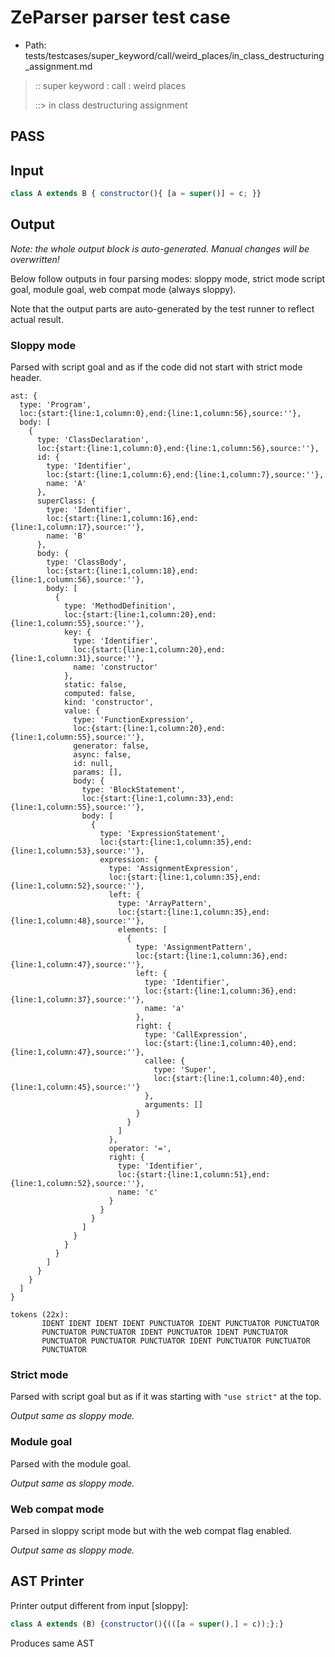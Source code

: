 # ZeParser parser test case

- Path: tests/testcases/super_keyword/call/weird_places/in_class_destructuring_assignment.md

> :: super keyword : call : weird places
>
> ::> in class destructuring assignment
## PASS

## Input

`````js
class A extends B { constructor(){ [a = super()] = c; }}
`````

## Output

_Note: the whole output block is auto-generated. Manual changes will be overwritten!_

Below follow outputs in four parsing modes: sloppy mode, strict mode script goal, module goal, web compat mode (always sloppy).

Note that the output parts are auto-generated by the test runner to reflect actual result.

### Sloppy mode

Parsed with script goal and as if the code did not start with strict mode header.

`````
ast: {
  type: 'Program',
  loc:{start:{line:1,column:0},end:{line:1,column:56},source:''},
  body: [
    {
      type: 'ClassDeclaration',
      loc:{start:{line:1,column:0},end:{line:1,column:56},source:''},
      id: {
        type: 'Identifier',
        loc:{start:{line:1,column:6},end:{line:1,column:7},source:''},
        name: 'A'
      },
      superClass: {
        type: 'Identifier',
        loc:{start:{line:1,column:16},end:{line:1,column:17},source:''},
        name: 'B'
      },
      body: {
        type: 'ClassBody',
        loc:{start:{line:1,column:18},end:{line:1,column:56},source:''},
        body: [
          {
            type: 'MethodDefinition',
            loc:{start:{line:1,column:20},end:{line:1,column:55},source:''},
            key: {
              type: 'Identifier',
              loc:{start:{line:1,column:20},end:{line:1,column:31},source:''},
              name: 'constructor'
            },
            static: false,
            computed: false,
            kind: 'constructor',
            value: {
              type: 'FunctionExpression',
              loc:{start:{line:1,column:20},end:{line:1,column:55},source:''},
              generator: false,
              async: false,
              id: null,
              params: [],
              body: {
                type: 'BlockStatement',
                loc:{start:{line:1,column:33},end:{line:1,column:55},source:''},
                body: [
                  {
                    type: 'ExpressionStatement',
                    loc:{start:{line:1,column:35},end:{line:1,column:53},source:''},
                    expression: {
                      type: 'AssignmentExpression',
                      loc:{start:{line:1,column:35},end:{line:1,column:52},source:''},
                      left: {
                        type: 'ArrayPattern',
                        loc:{start:{line:1,column:35},end:{line:1,column:48},source:''},
                        elements: [
                          {
                            type: 'AssignmentPattern',
                            loc:{start:{line:1,column:36},end:{line:1,column:47},source:''},
                            left: {
                              type: 'Identifier',
                              loc:{start:{line:1,column:36},end:{line:1,column:37},source:''},
                              name: 'a'
                            },
                            right: {
                              type: 'CallExpression',
                              loc:{start:{line:1,column:40},end:{line:1,column:47},source:''},
                              callee: {
                                type: 'Super',
                                loc:{start:{line:1,column:40},end:{line:1,column:45},source:''}
                              },
                              arguments: []
                            }
                          }
                        ]
                      },
                      operator: '=',
                      right: {
                        type: 'Identifier',
                        loc:{start:{line:1,column:51},end:{line:1,column:52},source:''},
                        name: 'c'
                      }
                    }
                  }
                ]
              }
            }
          }
        ]
      }
    }
  ]
}

tokens (22x):
       IDENT IDENT IDENT IDENT PUNCTUATOR IDENT PUNCTUATOR PUNCTUATOR
       PUNCTUATOR PUNCTUATOR IDENT PUNCTUATOR IDENT PUNCTUATOR
       PUNCTUATOR PUNCTUATOR PUNCTUATOR IDENT PUNCTUATOR PUNCTUATOR
       PUNCTUATOR
`````

### Strict mode

Parsed with script goal but as if it was starting with `"use strict"` at the top.

_Output same as sloppy mode._

### Module goal

Parsed with the module goal.

_Output same as sloppy mode._

### Web compat mode

Parsed in sloppy script mode but with the web compat flag enabled.

_Output same as sloppy mode._

## AST Printer

Printer output different from input [sloppy]:

````js
class A extends (B) {constructor(){(([a = super(),] = c));};}
````

Produces same AST
